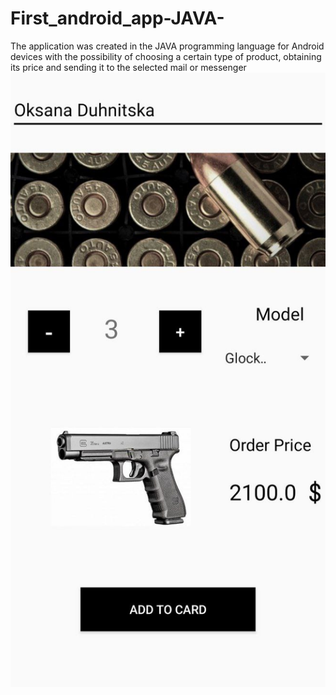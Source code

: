 # First_android_app-JAVA-
The application was created in the JAVA programming language for Android devices with the possibility of choosing a certain type of product, obtaining its price and sending it to the selected mail or messenger
![Example 1](https://github.com/Die-Hardman/First_android_app-JAVA-/blob/master/photo_2023-09-18_13-21-11%20(2).jpg)
